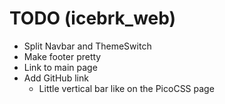 # TODO (icebrk_web)
- Split Navbar and ThemeSwitch
- Make footer pretty
- Link to main page
- Add GitHub link
    - Little vertical bar like on the PicoCSS page
